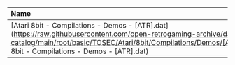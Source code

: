 |Name|Size|
|:---|---:|
|[Atari 8bit - Compilations - Demos - [ATR].dat](https://raw.githubusercontent.com/open-retrogaming-archive/dat-catalog/main/root/basic/TOSEC/Atari/8bit/Compilations/Demos/[ATR]/Atari 8bit - Compilations - Demos - [ATR].dat)|36095|
